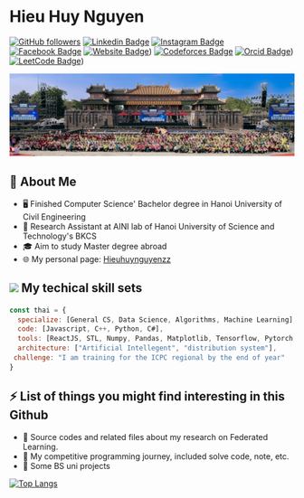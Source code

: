 # Hieu Huy Nguyen

[![GitHub followers](https://img.shields.io/github/followers/HieuHuyNguyenzz?style=social)](https://github.com/HieuHuyNguyenzz)
[![Linkedin Badge](https://img.shields.io/badge/-HieuHuyNguyenzz-yellow?style=flat-square&logo=Linkedin&logoColor=white&link=https://www.linkedin.com/in/sriharikapu/)]()
[![Instagram Badge](https://img.shields.io/badge/-HieuHuyNguyenzz-purple?style=flat-square&logo=Instagram&logoColor=white&link=https://www.instagram.com/HieuHuyNguyenzz/)](https://www.instagram.com/hieeuj_nguyen/)
[![Facebook Badge](https://img.shields.io/badge/-HieuHuyNguyenzz-blue?style=flat-square&logo=Facebook&logoColor=white&link=https://www.facebook.com/HieuHuyNguyenzz)](https://www.facebook.com/GOD1402/)
[![Website Badge](https://img.shields.io/badge/-HieuHuyNguyenzz-darkgreen?style=flat-square&logo=Safari&logoColor=white&link=http://HieuHuyNguyenzz.com)](https://hieuhuynguyenzz.github.io/))
[![Codeforces Badge](https://img.shields.io/badge/-HieuHuyNguyenzz-orange?style=flat-square&logo=Codeforces&logoColor=white&link=http://HieuHuyNguyenzz.com)](https://codeforces.com/profile/Sieucup2024_hieeuj)
[![Orcid Badge](https://img.shields.io/badge/-HieuHuyNguyenzz-orange?style=flat-square&logo=Orcid&logoColor=white&link=http://HieuHuyNguyenzz.com)](https://orcid.org/0009-0005-2102-3791))
[![LeetCode Badge](https://img.shields.io/badge/-HieuHuyNguyenzz-orange?style=flat-square&logo=LeetCode&logoColor=white&link=https://leetcode.com/HieuHuyNguyenzz/)](https://leetcode.com/u/hieuhuy1402/))

![Preview](https://github.com/HieuHuyNguyenzz/HieuHuyNguyenzz/blob/main/background.jpg?raw=true)

## :book: About Me
- 🖥  Finished Computer Science' Bachelor degree in Hanoi University of Civil Engineering
- 💼 Research Assistant at AINI lab of Hanoi University of Science and Technology's BKCS 
- 🎓 Aim to study Master degree abroad
- 🌐 My personal page: [Hieuhuynguyenzz](https://hieuhuynguyenzz.github.io/)

## <img src="https://media.giphy.com/media/VgCDAzcKvsR6OM0uWg/giphy.gif" width="50"> My techical skill sets
```javascript
const thai = {
  specialize: [General CS, Data Science, Algorithms, Machine Learning],
  code: [Javascript, C++, Python, C#],
  tools: [ReactJS, STL, Numpy, Pandas, Matplotlib, Tensorflow, Pytorch, Flower, DotNet],
  architecture: ["Artificial Intellegent", "distribution system"],
 challenge: "I am training for the ICPC regional by the end of year"
}
```

## ⚡ List of things you might find interesting in this Github
- 💪 Source codes and related files about my research on Federated Learning.
- 💪 My competitive programming journey, included solve code, note, etc.
- 💪 Some BS uni projects

[![Top Langs](https://github-readme-stats.vercel.app/api/top-langs/?username=HieuHuyNguyenzz&layout=donut-vertical&show_icons=true&theme=dark)](https://github.com/anuraghazra/github-readme-stats)

